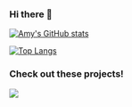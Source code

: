 ### Hi there 👋

<!--
**ameemee/ameemee** is a ✨ _special_ ✨ repository because its `README.md` (this file) appears on your GitHub profile.

Here are some ideas to get you started:

- 🔭 I’m currently working on ...
- 🌱 I’m currently learning ...
- 👯 I’m looking to collaborate on ...
- 🤔 I’m looking for help with ...
- 💬 Ask me about ...
- 📫 How to reach me: ...
- 😄 Pronouns: ...
- ⚡ Fun fact: ...
-->


[![Amy's GitHub stats](https://github-readme-stats.vercel.app/api?username=ameemee&theme=noctis_minimus)](https://github.com/ameemee/ameemee)

[![Top Langs](https://github-readme-stats.vercel.app/api/top-langs/?username=ameemee&layout=compact&theme=noctis_minimus)](https://github.com/ameemee?tab=repositories)

### Check out these projects!
<a href="https://github.com/ameemee/ameemee">
  <img align="center" src="https://github-readme-stats.vercel.app/api/pin/?username=ameemee&repo=ameemee&show_owner=true&theme=noctis_minimus" />
</a>
